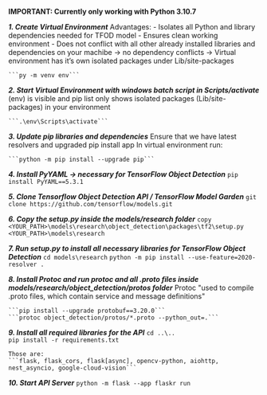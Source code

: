 **IMPORTANT: Currently only working with Python 3.10.7**

***1.  Create Virtual Environment***
    Advantages:
    -	Isolates all Python and library dependencies needed for TFOD model
    -	Ensures clean working environment
    -	Does not conflict with all other already installed libraries and dependencies on your machibe 
        -> no dependency conflicts
        -> Virtual environment has it’s own isolated packages under Lib/site-packages

    ```py -m venv env```

***2.  Start Virtual Environment with windows batch script in Scripts/activate***
    (env) is visible and pip list only shows isolated packages (Lib/site-packages) in your environment

    ```.\env\Scripts\activate```

***3.  Update pip libraries and dependencies***
    Ensure that we have latest resolvers and upgraded pip install app
    In virtual environment run:

    ```python -m pip install --upgrade pip```

***4.  Install PyYAML -> necessary for TensorFlow Object Detection***
    ```pip install PyYAML==5.3.1```

***5.  Clone Tensorflow Object Detection API / TensorFlow Model Garden***
    ```git clone https://github.com/tensorflow/models.git```

***6.  Copy the setup.py inside the models/research folder***
    ```copy <YOUR_PATH>\models\research\object_detection\packages\tf2\setup.py <YOUR_PATH>\models\research```

***7.  Run setup.py to install all necessary libraries for TensorFlow Object Detection***
    ```cd models\research```
    ```python -m pip install --use-feature=2020-resolver .```

***8.  Install Protoc and run protoc and all .proto files inside models/research/object_detection/protos folder***
    Protoc "used to compile .proto files, which contain service and message definitions"

    ```pip install --upgrade protobuf==3.20.0```
    ```protoc object_detection/protos/*.proto --python_out=.```

***9.  Install all required libraries for the API***
    ```cd ..\..```  
    ```pip install -r requirements.txt```  

    Those are:  
    ```flask, flask_cors, flask[async], opencv-python, aiohttp, nest_asyncio, google-cloud-vision```

***10. Start API Server***
    ```python -m flask --app flaskr run```
